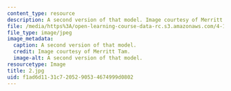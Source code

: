 ```yaml
---
content_type: resource
description: A second version of that model. Image courtesy of Merritt Tam.
file: /media/https%3A/open-learning-course-data-rc.s3.amazonaws.com/4-171-the-space-between-workshop-fall-2004/f1ad6d1131c7205290534674999d0802_2.jpg
file_type: image/jpeg
image_metadata:
  caption: A second version of that model.
  credit: Image courtesy of Merritt Tam.
  image-alt: A second version of that model.
resourcetype: Image
title: 2.jpg
uid: f1ad6d11-31c7-2052-9053-4674999d0802
---
```

